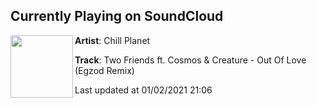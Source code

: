 ## Currently Playing on SoundCloud

[<img align="left" width="100" src="https://i1.sndcdn.com/artworks-000221213689-6d5u1p-t50x50.jpg">](https://soundcloud.com/chillplanetmusic/chillplanet028)

**Artist**: Chill Planet 

**Track**: Two Friends ft. Cosmos & Creature - Out Of Love (Egzod Remix)

Last updated at 01/02/2021 21:06
